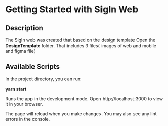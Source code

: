 # Getting Started with SigIn Web

## Description
The SigIn web was created that based on the design template
Open the __DesignTemplate__ folder. That includes 3 files( images of web and mobile and figma file)

## Available Scripts
In the project directory, you can run:

__yarn start__

Runs the app in the development mode.
Open http://localhost:3000 to view it in your browser.

The page will reload when you make changes.
You may also see any lint errors in the console.


